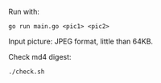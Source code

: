 Run with:
```
go run main.go <pic1> <pic2>
```

Input picture: JPEG format, little than 64KB.

Check md4 digest:
```
./check.sh
```
